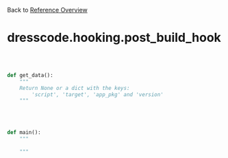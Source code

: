 
Back to [Reference Overview](https://github.com/pyrustic/dresscode/blob/master/docs/reference/README.md)

# dresscode.hooking.post\_build\_hook



<br>


```python

def get_data():
    """
    Return None or a dict with the keys:
        'script', 'target', 'app_pkg' and 'version'
    """

```

<br>

```python

def main():
    """
    
    """

```

